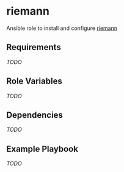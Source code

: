 riemann
=========

Ansible role to install and configure [riemann](http://riemann.io/)

Requirements
------------

_TODO_

Role Variables
--------------

_TODO_

Dependencies
------------

_TODO_

Example Playbook
----------------

_TODO_

